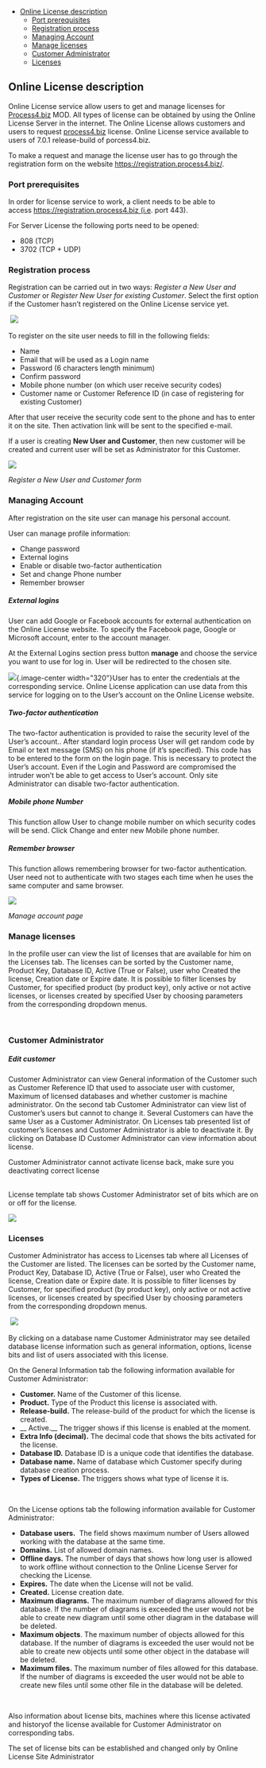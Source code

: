 -   [Online License description](#online-license-description)
    -   [Port prerequisites](#port-prerequisites)
    -   [Registration process](#registration-process)
    -   [Managing Account](#managing-account)
    -   [Manage licenses](#manage-licenses)
    -   [Customer Administrator](#customer-administrator)
    -   [Licenses](#licenses)

## Online License description

Online License service allow users to get and manage licenses for
[Process4.biz](http://Process4.biz) MOD. All types of license
can be obtained by using the Online License Server in the internet. The
Online License allows customers and users to request
[process4.biz](http://process4.biz) license. Online License service
available to users of 7.0.1 release-build of porcess4.biz.

To make a request and manage the license user has to go through the
registration form on the website https://registration.process4.biz/.

### Port prerequisites

In order for license service to work, a client needs to be able to
access https://registration.process4.biz (i.e. port 443). 

For Server License the following ports need to be opened:

-   808 (TCP)
-   3702 (TCP + UDP)

### Registration process

Registration can be carried out in two ways: *Register a New User and
Customer* or *Register New User for existing Customer*. Select the first
option if the Customer hasn’t registered on the Online License service
yet.

 ![](//images.ctfassets.net/utx1h0gfm1om/43NfqMgmo8q8e8SG04yA66/6d03bd2437ad9e8474026f2bfcb66bbc/329542.png)

To register on the site user needs to fill in the following fields:

-   Name
-   Email that will be used as a Login name
-   Password (6 characters length minimum)
-   Confirm password
-   Mobile phone number (on which user receive security codes)
-   Customer name or Customer Reference ID (in case of registering for
    existing Customer)

After that user receive the security code sent to the phone and has to
enter it on the site. Then activation link will be sent to the specified
e-mail.

If a user is creating **New User and Customer**, then new customer will
be created and current user will be set as Administrator for this
Customer.



![](//images.ctfassets.net/utx1h0gfm1om/mpc4hZK0nIYqiquI4EuWa/39e8839ddeb6ffa0845dd083463e2d85/329556.jpg)

*Register a New User and Customer form*

### Managing Account

After registration on the site user can manage his personal account.

User can manage profile information:

-   Change password
-   External logins
-   Enable or disable two-factor authentication
-   Set and change Phone number
-   Remember browser

##### External logins

User can add Google or Facebook accounts for external authentication on
the Online License website. To specify the Facebook page, Google or
Microsoft account, enter to the account manager.

At the External Logins section press button **manage** and choose the
service you want to use for log in. User will be redirected to the
chosen site.

![](//images.ctfassets.net/utx1h0gfm1om/2FgAB5aMx220sYSEgcuyU/bd1a181a96071dd961714ccce761ab96/329169.jpg){.image-center width="320"}User has to
enter the credentials at the corresponding service. Online License
application can use data from this service for logging on to the User’s
account on the Online License website.

##### Two-factor authentication

The two-factor authentication is provided to raise the security level of
the User’s account.. After standard login process User will get random
code by Email or text message (SMS) on his phone (if it’s specified).
This code has to be entered to the form on the login page. This is
necessary to protect the User’s account. Even if the Login and Password
are compromised the intruder won’t be able to get access to User’s
account. Only site Administrator can disable two-factor authentication.

##### Mobile phone Number

This function allow User to change mobile number on which security codes
will be send. Click Change and enter new Mobile phone number.

##### Remember browser

This function allows remembering browser for two-factor authentication.
User need not to authenticate with two stages each time when he uses the
same computer and same browser.

![](//images.ctfassets.net/utx1h0gfm1om/7E9M6tfyfekSOY2sac6uMi/73c33d697efddbb23953e67c3e380b21/329550.png)

*Manage account page*

### Manage licenses

In the profile user can view the list of licenses that are available for
him on the Licenses tab. The licenses can be sorted by the Customer
name, Product Key, Database ID, Active (True or False), user who Created
the license, Creation date or Expire date. It is possible to filter
licenses by Customer, for specified product (by product key), only
active or not active licenses, or licenses created by specified User by
choosing parameters from the corresponding dropdown menus.

 

### Customer Administrator

##### Edit customer

Customer Administrator can view General information of the Customer such
as Customer Reference ID that used to associate user with customer,
Maximum of licensed databases and whether customer is machine
administrator. On the second tab Customer Administrator can view list of
Customer’s users but cannot to change it. Several Customers can have the
same User as a Customer Administrator. On Licenses tab presented list of
customer’s licenses and Customer Administrator is able to deactivate it.
By clicking on Database ID Customer Administrator can view information
about license.

<div class="warning">
Customer Administrator cannot activate license back, make sure you
deactivating correct license
</div>
 

License template tab shows Customer Administrator set of bits which are
on or off for the license.

![](//images.ctfassets.net/utx1h0gfm1om/30x0DzpOogqccK4maMiG6i/a91bf0f324f0e772821cfdec7fef142f/329166.jpg)

### Licenses

Customer Administrator has access to Licenses tab where all Licenses of
the Customer are listed. The licenses can be sorted by the Customer
name, Product Key, Database ID, Active (True or False), user who Created
the license, Creation date or Expire date. It is possible to filter
licenses by Customer, for specified product (by product key), only
active or not active licenses, or licenses created by specified User by
choosing parameters from the corresponding dropdown menus.

 ![](//images.ctfassets.net/utx1h0gfm1om/7itLPOvRteKQ60iQi2Y6a4/e8800d37bdda021a3b7ea8ed7304f95e/329173.jpg)

By clicking on a database name Customer Administrator may see detailed
database license information such as general information, options,
license bits and list of users associated with this license. 

On the General Information tab the following information available for
Customer Administrator:

-   __Customer.__ Name of the Customer of this license. 
-   __Product.__ Type of the Product this license is associated with.
-   __Release-build.__ The release-build of the product for which the
    license is created.
-  __ Active.__ The trigger shows if this license is enabled at the
    moment.
-   __Extra Info (decimal).__ The decimal code that shows the bits
    activated for the license.
-   __Database ID.__ Database ID is a unique code that identifies the
    database.
-   __Database name.__ Name of database which Customer specify during
    database creation process.
-   __Types of License.__ The triggers shows what type of license it is.

 

On the License options tab the following information available for
Customer Administrator:

-   __Database users.__  The field shows maximum number of Users allowed
    working with the database at the same time.
-   __Domains.__ List of allowed domain names.
-   __Offline days.__ The number of days that shows how long user is
    allowed to work offline without connection to the Online License
    Server for checking the License.
-   __Expires.__ The date when the License will not be valid.
-   __Created.__ License creation date.
-   __Maximum diagrams.__ The maximum number of diagrams allowed for
    this database. If the number of diagrams is exceeded the user would
    not be able to create new diagram until some other diagram in the
    database will be deleted.
-   __Maximum objects__. The maximum number of objects allowed for this
    database. If the number of diagrams is exceeded the user would not
    be able to create new objects until some other object in the
    database will be deleted.
-   __Maximum files.__ The maximum number of files allowed for this
    database. If the number of diagrams is exceeded the user would not
    be able to create new files until some other file in the database
    will be deleted.

 

Also information about license bits, machines where this license
activated and historyof the license available for Customer Administrator
on corresponding tabs.

<div class="info">
The set of license bits can be established and changed only by Online
License Site Administrator
  </div>